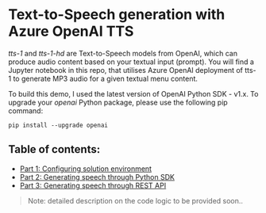 # Text-to-Speech generation with Azure OpenAI TTS
_tts-1_ and _tts-1-hd_ are Text-to-Speech models from OpenAI, which can produce audio content based on your textual input (prompt). You will find a Jupyter notebook in this repo, that utilises Azure OpenAI deployment of tts-1 to generate MP3 audio for a given textual menu content.

To build this demo, I used the latest version of OpenAI Python SDK - v1.x. To upgrade your _openai_ Python package, please use the following pip command:
```
pip install --upgrade openai
```

## Table of contents:
- [Part 1: Configuring solution environment]()
- [Part 2: Generating speech through Python SDK]()
- [Part 3: Generating speech through REST API]()

> Note: detailed description on the code logic to be provided soon..
